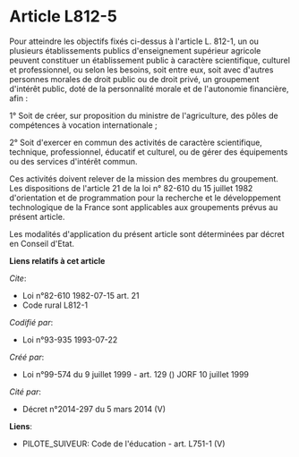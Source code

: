 # Article L812-5

Pour atteindre les objectifs fixés ci-dessus à l'article L. 812-1, un ou plusieurs établissements publics d'enseignement
supérieur agricole peuvent constituer un établissement public à caractère scientifique, culturel et professionnel, ou selon
les besoins, soit entre eux, soit avec d'autres personnes morales de droit public ou de droit privé, un groupement d'intérêt
public, doté de la personnalité morale et de l'autonomie financière, afin :

1° Soit de créer, sur proposition du ministre de l'agriculture, des pôles de compétences à vocation internationale ;

2° Soit d'exercer en commun des activités de caractère scientifique, technique, professionnel, éducatif et culturel, ou de
gérer des équipements ou des services d'intérêt commun.

Ces activités doivent relever de la mission des membres du groupement. Les dispositions de l'article 21 de la loi n° 82-610
du 15 juillet 1982 d'orientation et de programmation pour la recherche et le développement technologique de la France sont
applicables aux groupements prévus au présent article.

Les modalités d'application du présent article sont déterminées par décret en Conseil d'Etat.

**Liens relatifs à cet article**

_Cite_:

  - Loi n°82-610 1982-07-15 art. 21
  - Code rural L812-1

_Codifié par_:

  - Loi n°93-935 1993-07-22

_Créé par_:

  - Loi n°99-574 du 9 juillet 1999 - art. 129 () JORF 10 juillet 1999

_Cité par_:

  - Décret n°2014-297 du 5 mars 2014 (V)

**Liens**:

  - PILOTE_SUIVEUR: Code de l'éducation - art. L751-1 (V)

